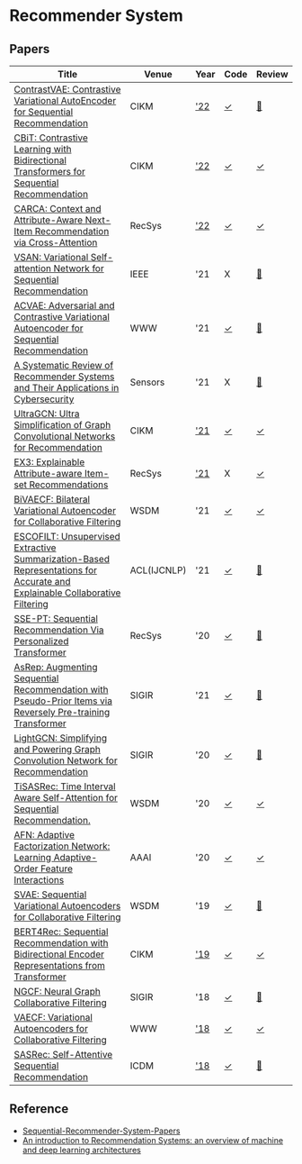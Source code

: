 # Recommender System
## Papers
| Title | Venue | Year | Code | Review |
|-|-|-|-|-|
| [ContrastVAE: Contrastive Variational AutoEncoder for Sequential Recommendation](https://arxiv.org/abs/2209.00456) | CIKM |  ['22](https://www.cikm2022.org/papers-posters) | [✓](https://github.com/YuWang-1024/ContrastVAE) | [🔧](./ContrastVAE/) |
| [CBiT: Contrastive Learning with Bidirectional Transformers for Sequential Recommendation](https://arxiv.org/abs/2208.03895)| CIKM | ['22](https://www.cikm2022.org/papers-posters) | [✓](https://github.com/hw-du/CBiT/tree/master.) | [✓](./CBiT/) |
| [CARCA: Context and Attribute-Aware Next-Item Recommendation via Cross-Attention](https://arxiv.org/abs/2204.06519) | RecSys | ['22](https://recsys.acm.org/recsys22/accepted-contributions/) | [✓](https://github.com/ahmedrashed-ml/CARCA) | [✓](./CARCA/)|
| [VSAN: Variational Self-attention Network for Sequential Recommendation](https://ieeexplore.ieee.org/abstract/document/9458633) | IEEE | '21 | X | [🔧](./VSAN/) |
| [ACVAE: Adversarial and Contrastive Variational Autoencoder for Sequential Recommendation](https://dl.acm.org/doi/abs/10.1145/3442381.3449873) | WWW | '21 | [✓](https://github.com/ACVAE/ACVAE-PyTorch) | [🔧](./ACVAE/) |
| [A Systematic Review of Recommender Systems and Their Applications in Cybersecurity](https://www.mdpi.com/1424-8220/21/15/5248) | Sensors | '21 | X | [🔧](./CybersecurityRecSys/) |
| [UltraGCN: Ultra Simplification of Graph Convolutional Networks for Recommendation](https://arxiv.org/abs/2110.15114) | CIKM | ['21](https://www.cikm2021.org/accepted-papers) |[✓](https://github.com/xue-pai/UltraGCN) | [✓](./UltraGCN/) |
| [EX3: Explainable Attribute-aware Item-set Recommendations](https://dl.acm.org/doi/10.1145/3460231.3474240) | RecSys | ['21](https://recsys.acm.org/recsys21/accepted-contributions/) | X | [✓](./EX3/) |
| [BiVAECF: Bilateral Variational Autoencoder for Collaborative Filtering](https://dl.acm.org/doi/abs/10.1145/3437963.3441759?casa_token=kx0j7ylafLoAAAAA:SMKCK053ya5QKekElJG3ScXWbJqjMp_VH0twFbLEmIOaHJiKBUHmrLJdmpqHNUQlIM6Awl84dYtXE7I) | WSDM | '21 | [✓](https://github.com/PreferredAI/cornac/tree/master/cornac/models/bivaecf) | [✓](./BiVAE/) |
| [ESCOFILT: Unsupervised Extractive Summarization-Based Representations for Accurate and Explainable Collaborative Filtering](https://aclanthology.org/2021.acl-long.232/) | ACL(IJCNLP) | '21 | [✓](https://github.com/reinaldncku/ESCOFILT) | [🔧](./ESCOFILT/)  |
| [SSE-PT: Sequential Recommendation Via Personalized Transformer](https://dl.acm.org/doi/10.1145/3383313.3412258) | RecSys | '20 | [✓](https://github.com/SSE-PT/SSE-PT) | [🔧](./SSEPT/) |
| [AsRep: Augmenting Sequential Recommendation with Pseudo-Prior Items via Reversely Pre-training Transformer](https://dl.acm.org/doi/pdf/10.1145/3404835.3463036) | SIGIR | '21 | [✓](https://github.com/DyGRec/ASReP) | [🔧](./AsRep/) |
| [LightGCN: Simplifying and Powering Graph Convolution Network for Recommendation](https://arxiv.org/pdf/2002.02126.pdf) | SIGIR | '20 | [✓](https://github.com/Aidenzich/HelloRecsys/blob/main/W9-TA/lightgcn_exmple.ipynb) | [🔧](./LightGCN/) |
| [TiSASRec: Time Interval Aware Self-Attention for Sequential Recommendation.](https://cseweb.ucsd.edu/~jmcauley/pdfs/wsdm20b.pdf) | WSDM | '20 | [✓](https://github.com/pmixer/TiSASRec.pytorch) | [✓](./TiSASRec/) |
| [AFN: Adaptive Factorization Network: Learning Adaptive-Order Feature Interactions](https://arxiv.org/pdf/1909.03276.pdf) | AAAI | '20 | [✓](https://github.com/shenweichen/DeepCTR-Torch) | [✓](https://hackmd.io/qMAEhreKTzCWyeZnbQ6OJw) |
| [SVAE: Sequential Variational Autoencoders for Collaborative Filtering](https://dl.acm.org/doi/abs/10.1145/3289600.3291007) | WSDM | '19 | [✓](https://github.com/noveens/svae_cf) | [🔧](./SVAE/) |
| [BERT4Rec: Sequential Recommendation with Bidirectional Encoder Representations from Transformer](https://arxiv.org/abs/1904.06690) | CIKM | ['19](https://dl.acm.org/doi/proceedings/10.1145/3357384) | [✓](https://github.com/Aidenzich/BERT4Rec-VAE-Pytorch) | [✓](./Bert4Rec/)|
| [NGCF: Neural Graph Collaborative Filtering](https://dl.acm.org/doi/abs/10.1145/3331184.3331267?casa_token=i5O57qzxUGcAAAAA:qcQAVluxs0TUon5n-n9jTOnSciNDXKO73YCVJ_2rJw6jYbutJlrVhvS2Uba8vZTK0_bz1LmrKRxbgg) | SIGIR | '18 | [✓](https://github.com/Aidenzich/HelloRecsys/blob/main/W9-TA/W9-TA-RecSys.ipynb) | [🔧](./NGCF/) |
| [VAECF: Variational Autoencoders for Collaborative Filtering](https://dl.acm.org/doi/abs/10.1145/3178876.3186150) | WWW | ['18](https://dl.acm.org/doi/proceedings/10.5555/3178876#heading7) | [✓](https://github.com/PreferredAI/cornac) | [✓](./VAECF/) |
| [SASRec: Self-Attentive Sequential Recommendation](https://ieeexplore.ieee.org/abstract/document/8594844?casa_token=KSghig8Awq4AAAAA:jd_bRp3qNTzU-E_L0h_l1bCBQMaUL3MgDhUKpu1FbspTD0UMPZNVVh8BElcQ2_733hId9DNC3A) | ICDM | ['18](https://icdm2018.org/program/list-of-accepted-papers/) | [✓](https://github.com/kang205/SASRec) | [🔧](./SASRec/) |


## Reference
- [Sequential-Recommender-System-Papers](https://github.com/DyGRec/Sequential-Recommender-System-Papers)
- [An introduction to Recommendation Systems: an overview of machine and deep learning architectures](https://theaisummer.com/recommendation-systems/)